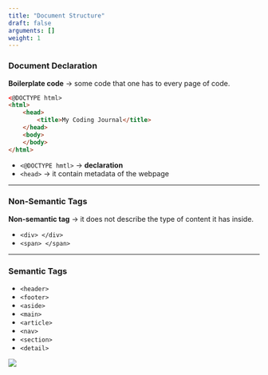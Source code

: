 ```yaml
---
title: "Document Structure"
draft: false
arguments: []
weight: 1
---
```


### Document Declaration

**Boilerplate code** &rarr; some code that one has to every page of code.

```html
<@DOCTYPE html>
<html>
	<head>
		<title>My Coding Journal</title>
	</head>
	<body>
	</body>
</html>
```

-   `<@DOCTYPE hmtl>` &rarr; **declaration**
-   `<head>` &rarr; it contain metadata of the webpage

* * *

### Non-Semantic Tags

**Non-semantic tag** &rarr; it does not describe the type of content it has inside.

-   `<div> </div>`
-   `<span> </span>`

* * *

### Semantic Tags

-   `<header>`
-   `<footer>`
-   `<aside>`
-   `<main>`
-   `<article>`
-   `<nav>`
-   `<section>`
-   `<detail>`

<img src="/img/content/html/html_semantic_tags.png" class="img-fluid figure-img img-custom">
